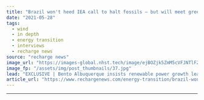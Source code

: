 ```yaml
---
title: "Brazil won't heed IEA call to halt fossils – but will meet green goals, says energy minister"
date: "2021-05-28"
tags: 
  - wind
  - in depth
  - energy transition
  - interviews
  - recharge news
source: "recharge news"
image_url: "https://images-global.nhst.tech/image/ejBOZjk5ZmM5cVFJNTlFZWorMCtrS3JLdG45QjRrVGtwTlBZTXoybFQ5ND0=/nhst/binary/f989f62034d3df29ea7b675a843e8f55"
image_fp: "/assets/img/post_thumbnails/37.jpg"
lead: "EXCLUSIVE | Bento Albuquerque insists renewable power growth leaves nation well-placed to meet net zero ambitions, but hydrocarbon exploration and production will go on"
article_url: "https://www.rechargenews.com/energy-transition/brazil-wont-heed-iea-call-to-halt-fossils-but-will-meet-green-goals-says-energy-minister/2-1-1016981"
---
```


---

